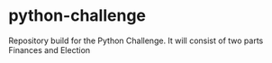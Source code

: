 # python-challenge
Repository build for the Python Challenge. It will consist of two parts Finances and Election
